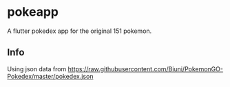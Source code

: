 # pokeapp

A flutter pokedex app for the original 151 pokemon.


## Info

Using json data from https://raw.githubusercontent.com/Biuni/PokemonGO-Pokedex/master/pokedex.json


